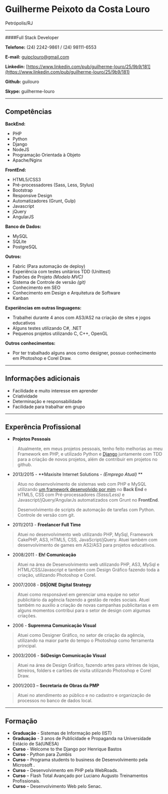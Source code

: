 # Guilherme Peixoto da Costa Louro
Petrópolis/RJ

---

####Full Stack Developer

**Telefone:** (24) 2242-9861 / (24) 98111-6553

**E-mail:** guipclouro@gmail.com

**Linkedin:** [https://www.linkedin.com/pub/guilherme-louro/25/9b9/181](https://www.linkedin.com/pub/guilherme-louro/25/9b9/181)

**Github:** guilouro

**Skype:** guilherme-louro

---

## Competências

**BackEnd:**
* PHP
* Python
* Django
* NodeJS
* Programação Orientada à Objeto
* Apache/Nginx

**FrontEnd:**
* HTML5/CSS3
* Pré-processadores (Sass, Less, Stylus)
* Bootstrap
* Responsive Design
* Automatizadores (Grunt, Gulp)
* Javascript
* jQuery
* AngularJS


**Banco de Dados:**
* MySQL
* SQLite
* PostgreSQL


**Outros:**
* Fabric (Para automação de deploy)
* Experiência com testes unitários TDD (Unittest)
* Padrões de Projeto *(Modelo MVC)*
* Sistema de Controle de versão *(git)*
* Conhecimento em SEO
* Conhecimento em Design e Arquitetura de Software
* Kanban


**Experiências em outras linguagens:**
* Trabalhei durante 4 anos com AS3/AS2 na criação de sites e jogos educativos
* Alguns testes utilizando C#, .NET
* Pequenos projetos utilizando C, C++, OpenGL

**Outros conhecimentos:**
* Por ter trabalhado alguns anos como designer, possuo conhecimento em Photoshop e Corel Draw.

---

## Informações adicionais

* Facilidade e muito interesse em aprender
* Criatividade
* Determinação e responsabilidade
* Facilidade para trabalhar em grupo

---

## Experência Profissional

* **Projetos Pessoais**
> Atualmente, em meus projetos pessoais, tenho feito melhorias ao meu Framework em PHP, e utilizado Python e [Django](https://github.com/guilouro/django-boilerplate) juntamente com TDD para a criação de novos projetos, além de contribuir em projetos no github.

* 2013/2015 - **Maxisite Internet Solutions - *(Emprego Atual)* **
> Atuo no desenvolvimento de sistemas web com PHP e MySQL utilizando [um framework desenvolvido por mim](https://github.com/guilouro/FRAMEWORK-PHP/) no **Back End** e HTML5, CSS com Pré-processadores *(Sass/Less)* e Javascript/jQuery/AngularJs automatizados com Grunt no **FrontEnd**.
>
> Desenvolvimento de scripts de automação de tarefas com Python.
> Controle de versão com git.

* 2011/2013 - **Freelancer Full Time**
> Atuei no desenvolvimento web utilizando PHP, MySql, Framework CakePHP, AS3, HTML5, CSS, JavaScript/jQuery. Atuei também com desenvolvimento de games em AS2/AS3 para projetos educativos.

* 2008/2011 - **Eh! Comunicação**
> Atuei na área de Desenvolvimento web utilizando PHP, AS3, MySql e HTML/CSS/Javascript e também com Design Gráfico fazendo toda a criação, utilizando Photoshop e Corel.

* 2007/2008 - **DS|ONE Digital Strategy**
> Atuei como responsável em gerenciar uma equipe no setor publicitário da agência fazendo a gestão de redes sociais. Atuei também no auxilio a criação de novas campanhas publicitarias e em alguns momentos contribui para o setor de design com algumas criações.

* 2006		- **Supremma Comunicação Visual**
> Atuei como Designer Gráfico, no setor de criação da agência, utilizando na maior parte do tempo o Photoshop como ferramenta principal.

* 2003/2006 - **SóDesign Comunicação Visual**
> Atuei na área de Design Gráfico, fazendo artes para vitrines de lojas, letreiros, folders e cartões de visita utilizando Photoshop e Corel Draw.

* 2001/2003 – **Secretaria de Obras da PMP**
> Atuei no atendimento ao público e no cadastro e organização de processos no banco de dados local.


---

## Formação

* **Graduação** - Sistemas de Informação pelo (IST)
* **Graduação** - 3 anos de Publicidade e Propaganda na Universidade Estácio de Sá(UNESA)
* **Curso** - Welcome to the Django por Henrique Bastos
* **Curso** - Python para Zumbis
* **Curso** – Programa students to business de Desenvolvimento pela Microsoft .
* **Curso** – Desenvolvimento em PHP pela WebRoads.
* **Curso** – Flash Total Avançado por Luciano Augusto Treinamentos Profissionais.
* **Curso** – Desenvolvimento Web pelo Senac.
